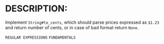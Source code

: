 # DESCRIPTION:

Implement `String#to_cents`, which should parse prices expressed as `$1.23` and return number of cents, or in case of bad format return `None`.

`REGULAR EXPRESSIONS` `FUNDAMENTALS`